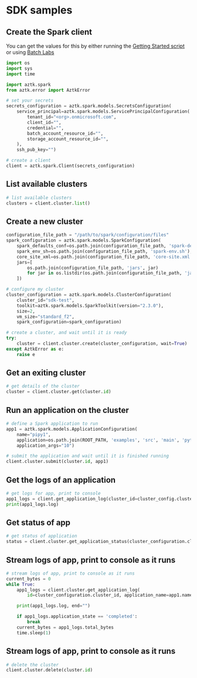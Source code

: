 # SDK samples

## Create the Spark client

You can get the values for this by either running the [Getting Started script](getting-started) or using [Batch Labs](https://github.com/Azure/BatchLabs)

```python
import os
import sys
import time

import aztk.spark
from aztk.error import AztkError

# set your secrets
secrets_configuration = aztk.spark.models.SecretsConfiguration(
    service_principal=aztk.spark.models.ServicePrincipalConfiguration(
        tenant_id="<org>.onmicrosoft.com",
        client_id="",
        credential="",
        batch_account_resource_id="",
        storage_account_resource_id="",
    ),
    ssh_pub_key="")

# create a client
client = aztk.spark.Client(secrets_configuration)
```


## List available clusters

```python
# list available clusters
clusters = client.cluster.list()
```

## Create a new cluster

```python
configuration_file_path = "/path/to/spark/configuration/files"
spark_configuration = aztk.spark.models.SparkConfiguration(
    spark_defaults_conf=os.path.join(configuration_file_path, 'spark-defaults.conf'),
    spark_env_sh=os.path.join(configuration_file_path, 'spark-env.sh'),
    core_site_xml=os.path.join(configuration_file_path, 'core-site.xml'),
    jars=[
        os.path.join(configuration_file_path, 'jars', jar)
        for jar in os.listdir(os.path.join(configuration_file_path, 'jars'))
    ])

# configure my cluster
cluster_configuration = aztk.spark.models.ClusterConfiguration(
    cluster_id="sdk-test",
    toolkit=aztk.spark.models.SparkToolkit(version="2.3.0"),
    size=2,
    vm_size="standard_f2",
    spark_configuration=spark_configuration)

# create a cluster, and wait until it is ready
try:
    cluster = client.cluster.create(cluster_configuration, wait=True)
except AztkError as e:
    raise e

```

## Get an exiting cluster
```python
# get details of the cluster
cluster = client.cluster.get(cluster.id)
```


## Run an application on the cluster
```python
# define a Spark application to run
app1 = aztk.spark.models.ApplicationConfiguration(
    name="pipy1",
    application=os.path.join(ROOT_PATH, 'examples', 'src', 'main', 'python', 'pi.py'),
    application_args="10")

# submit the application and wait until it is finished running
client.cluster.submit(cluster.id, app1)
```


## Get the logs of an application

```python
# get logs for app, print to console
app1_logs = client.get_application_log(cluster_id=cluster_config.cluster_id, application_name=app1.name)
print(app1_logs.log)
```

## Get status of app

```python
# get status of application
status = client.cluster.get_application_status(cluster_configuration.cluster_id, app1.name)
```

## Stream logs of app, print to console as it runs
```python
# stream logs of app, print to console as it runs
current_bytes = 0
while True:
    app1_logs = client.cluster.get_application_log(
        id=cluster_configuration.cluster_id, application_name=app1.name, tail=True, current_bytes=current_bytes)

    print(app1_logs.log, end="")

    if app1_logs.application_state == 'completed':
        break
    current_bytes = app1_logs.total_bytes
    time.sleep(1)
```
## Stream logs of app, print to console as it runs
```python
# delete the cluster
client.cluster.delete(cluster.id)
```
